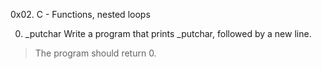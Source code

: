 0x02. C - Functions, nested loops

0. _putchar  Write a program that prints _putchar, followed by a new line.
>The program should return 0.
